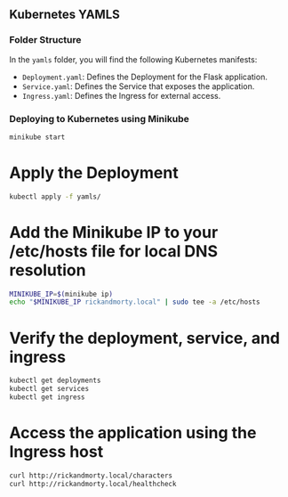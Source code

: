 ## Kubernetes YAMLS

### Folder Structure

In the `yamls` folder, you will find the following Kubernetes manifests:

- `Deployment.yaml`: Defines the Deployment for the Flask application.
- `Service.yaml`: Defines the Service that exposes the application.
- `Ingress.yaml`: Defines the Ingress for external access.

### Deploying to Kubernetes using Minikube
```bash
minikube start
```
# **Apply the Deployment**

   ```bash
kubectl apply -f yamls/
```
# **Add the Minikube IP to your /etc/hosts file for local DNS resolution**
```bash
MINIKUBE_IP=$(minikube ip)
echo "$MINIKUBE_IP rickandmorty.local" | sudo tee -a /etc/hosts
```
# **Verify the deployment, service, and ingress**
```bash
kubectl get deployments
kubectl get services
kubectl get ingress
```
# **Access the application using the Ingress host**
```bash
curl http://rickandmorty.local/characters
curl http://rickandmorty.local/healthcheck
```

